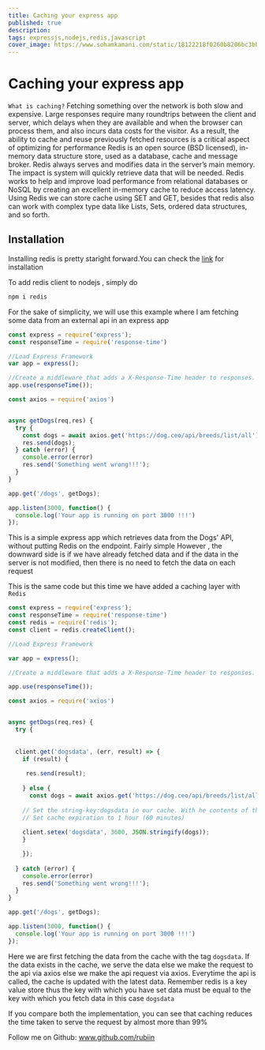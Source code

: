 ```yaml
---
title: Caching your express app
published: true
description: 
tags: expressjs,nodejs,redis,javascript
cover_image: https://www.sohamkamani.com/static/18122218f0260b8206bc3bb69197ba7e/8ff1e/logo.png
---
```

# Caching your express app

`What is caching?` 
Fetching something over the network is both slow and expensive. Large responses require many roundtrips between the client and server, which delays when they are available and when the browser can process them, and also incurs data costs for the visitor. As a result, the ability to cache and reuse previously fetched resources is a critical aspect of optimizing for performance
Redis is an open source (BSD licensed), in-memory data structure store, used as a database, cache and message broker. Redis always serves and modifies data in the server’s main memory. The impact is system will quickly retrieve data that will be needed. Redis works to help and improve load performance from relational databases or NoSQL by creating an excellent in-memory cache to reduce access latency. Using Redis we can store cache using SET and GET, besides that redis also can work with complex type data like Lists, Sets, ordered data structures, and so forth.

## Installation


Installing redis is pretty staright forward.You can check the [link](https://redis.io/topics/quickstart) for installation

To add redis client to nodejs , simply do
```sh
npm i redis
```

For the sake of simplicity, we will use this example where I am fetching some data from an external api in an express app

```javascript
const express = require('express');
const responseTime = require('response-time')

//Load Express Framework
var app = express();

//Create a middleware that adds a X-Response-Time header to responses.
app.use(responseTime());

const axios = require('axios')


async getDogs(req,res) {
  try {
    const dogs = await axios.get('https://dog.ceo/api/breeds/list/all');
    res.send(dogs);
  } catch (error) {
    console.error(error)
    res.send('Something went wrong!!!');
  }
}

app.get('/dogs', getDogs);

app.listen(3000, function() {
  console.log('Your app is running on port 3000 !!!')
});

```

This is a simple express app which retrieves data from the Dogs' API, without putting Redis on the endpoint. Fairly simple
However , the downward side is if we have already fetched data and if the data in the server is not modified, then there is no need to fetch the data on each request


This is the same code but this time we have added a caching layer with `Redis`

```javascript
const express = require('express');
const responseTime = require('response-time')
const redis = require('redis');
const client = redis.createClient();

//Load Express Framework

var app = express();

//Create a middleware that adds a X-Response-Time header to responses.

app.use(responseTime());

const axios = require('axios')


async getDogs(req,res) {
  try {
  
  
  client.get('dogsdata', (err, result) => {
    if (result) {
    
     res.send(result);
     
    } else {
      const dogs = await axios.get('https://dog.ceo/api/breeds/list/all');
      
    // Set the string-key:dogsdata in our cache. With he contents of the cache
    // Set cache expiration to 1 hour (60 minutes)
    
    client.setex('dogsdata', 3600, JSON.stringify(dogs));
    }

    });
   
  } catch (error) {
    console.error(error)
    res.send('Something went wrong!!!');
  }
}

app.get('/dogs', getDogs);

app.listen(3000, function() {
  console.log('Your app is running on port 3000 !!!')
});

```

Here we are first fetching the data from the cache with the tag `dogsdata`. If the data exists in the cache, we serve the data else we make the request to the api via axios else we make the api request via axios. Everytime the api is called, the cache is updated with the latest data.
Remember redis is a key value store thus the key with which you have set data must be equal to the key with which you fetch data in this case `dogsdata`

If you compare both the implementation, you can see that caching reduces the time taken to serve the request by almost more than 99%


Follow me on Github: www.github.com/rubiin
